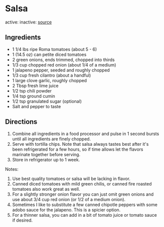 # Salsa
active: 
inactive: 
[source](https://www.cookingclassy.com/fresh-homemade-salsa/)
## Ingredients
* 1 1/4 lbs ripe Roma tomatoes (about 5 - 6)
* 1 (14.5 oz) can petite diced tomatoes
* 2 green onions, ends trimmed, chopped into thirds
* 1/3 cup chopped red onion (about 1/4 of a medium)
* 1 jalapeno pepper, seeded and roughly chopped
* 1/3 cup fresh cilantro (about a handful)
* 1 large clove garlic, roughly chopped
* 2 Tbsp fresh lime juice
* 1/2 tsp chili powder
* 1/4 tsp ground cumin
* 1/2 tsp granulated sugar (optional)
* Salt and pepper to taste
## Directions
1. Combine all ingredients in a food processor and pulse in 1 second bursts until all ingredients are finely chopped.
2. Serve with tortilla chips. Note that salsa always tastes best after it's been refrigerated for a few hours, so if time allows let the flavors marinate together before serving.
3. Store in refrigerator up to 1 week.

Notes:
1. Use best quality tomatoes or salsa will be lacking in flavor.
2. Canned diced tomatoes with mild green chilis, or canned fire roasted tomatoes also work great as well.
3. For a slightly stronger onion flavor you can just omit green onions and use about 3/4 cup red onion (or 1/2 of a medium onion).
4. Sometimes I like to substitute a few canned chipotle peppers with some adobo sauce for the jalapeno. This is a spicier option.
5. For a thinner salsa, you can add in a bit of tomato juice or tomato sauce if desired.
